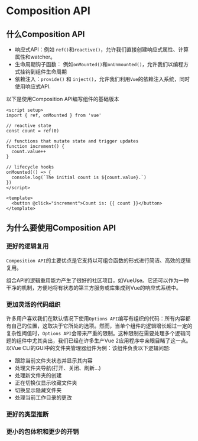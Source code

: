 # Composition API
## 什么Composition API
- 响应式API：例如 `ref()`和`reactive()`，允许我们直接创建响应式属性、计算属性和watcher。
- 生命周期钩子函数： 例如`onMounted()`和`onUnmounted()`，允许我们以编程方式挂钩到组件生命周期
- 依赖注入：`provide()` 和 `inject()`，允许我们利用`Vue`的依赖注入系统，同时使用响应式API.

以下是使用Composition API编写组件的基础版本
```vue
<script setup>
import { ref, onMounted } from 'vue'

// reactive state
const count = ref(0)

// functions that mutate state and trigger updates
function increment() {
  count.value++
}

// lifecycle hooks
onMounted(() => {
  console.log(`The initial count is ${count.value}.`)
})
</script>
  
<template>
  <button @click="increment">Count is: {{ count }}</button>
</template>
```

## 为什么要使用Composition API
### 更好的逻辑复用
`Composition API`的主要优点是它支持以可组合函数的形式进行简洁、高效的逻辑复用。

 组合API的逻辑重用能力产生了很好的社区项目，如VueUse。它还可以作为一种干净的机制，方便地将有状态的第三方服务或库集成到Vue的响应式系统中。

### 更加灵活的代码组织
许多用户喜欢我们在默认情况下使用`Options API`编写有组织的代码：所有内容都有自己的位置，这取决于它所处的选项。然而，当单个组件的逻辑增长超过一定的复杂性阈值时，`Options API`会带来严重的限制。这种限制在需要处理多个逻辑问题的组件中尤其突出，我们已经在许多生产Vue 2应用程序中亲眼目睹了这一点。  以Vue CLI的GUI中的文件夹管理器组件为例：该组件负责以下逻辑问题:
- 跟踪当前文件夹状态并显示其内容
- 处理文件夹导航(打开、关闭、刷新…)
- 处理新文件夹的创建
- 正在切换仅显示收藏文件夹
- 切换显示隐藏文件夹
- 处理当前工作目录的更改

### 更好的类型推断

### 更小的包体积和更少的开销